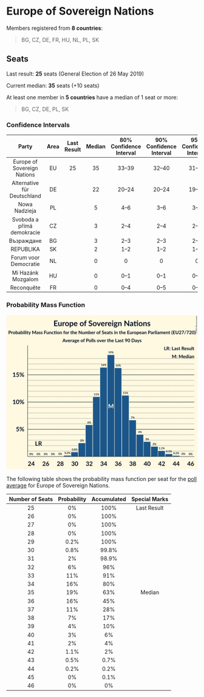 # Europe of Sovereign Nations

Members registered from **8 countries**:

> BG, CZ, DE, FR, HU, NL, PL, SK

## Seats

Last result: **25** seats (General Election of 26 May 2019)

Current median: **35** seats (+10 seats)

At least one member in **5 countries** have a median of 1 seat or more:

> BG, CZ, DE, PL, SK

### Confidence Intervals

| Party | Area | Last Result | Median | 80% Confidence Interval | 90% Confidence Interval | 95% Confidence Interval | 99% Confidence Interval |
|:-----:|:----:|:-----------:|:------:|:-----------------------:|:-----------------------:|:-----------------------:|:-----------------------:|
| Europe of Sovereign Nations | EU | 25 | 35 | 33–39 | 32–40 | 31–41 | 30–43 |
| Alternative für Deutschland | DE | | 22 | 20–24 | 20–24 | 19–24 | 19–25 |
| Nowa Nadzieja | PL | | 5 | 4–6 | 3–6 | 3–7 | 3–7 |
| Svoboda a přímá demokracie | CZ | | 3 | 2–4 | 2–4 | 2–5 | 2–5 |
| Възраждане | BG | | 3 | 2–3 | 2–3 | 2–3 | 2–4 |
| REPUBLIKA | SK | | 2 | 1–2 | 1–2 | 1–2 | 1–2 |
| Forum voor Democratie | NL | | 0 | 0 | 0 | 0 | 0 |
| Mi Hazánk Mozgalom | HU | | 0 | 0–1 | 0–1 | 0–1 | 0–2 |
| Reconquête | FR | | 0 | 0–4 | 0–5 | 0–5 | 0–5 |

### Probability Mass Function

![Graph with seats probability mass function not yet produced](average-2025-07-31-seats-pmf-europeofsovereignnations.png "Seats Probability Mass Function")

The following table shows the probability mass function per seat for the [poll average](average-2025-07-31.html) for Europe of Sovereign Nations.

| Number of Seats | Probability | Accumulated | Special Marks |
|:---------------:|:-----------:|:-----------:|:-------------:|
| 25 | 0% | 100% | Last Result |
| 26 | 0% | 100% |  |
| 27 | 0% | 100% |  |
| 28 | 0% | 100% |  |
| 29 | 0.2% | 100% |  |
| 30 | 0.8% | 99.8% |  |
| 31 | 2% | 98.9% |  |
| 32 | 6% | 96% |  |
| 33 | 11% | 91% |  |
| 34 | 16% | 80% |  |
| 35 | 19% | 63% | Median |
| 36 | 16% | 45% |  |
| 37 | 11% | 28% |  |
| 38 | 7% | 17% |  |
| 39 | 4% | 10% |  |
| 40 | 3% | 6% |  |
| 41 | 2% | 4% |  |
| 42 | 1.1% | 2% |  |
| 43 | 0.5% | 0.7% |  |
| 44 | 0.2% | 0.2% |  |
| 45 | 0% | 0.1% |  |
| 46 | 0% | 0% |  |


